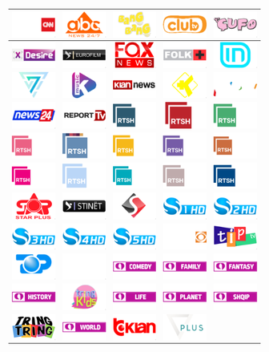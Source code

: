 | ![](https://raw.githubusercontent.com/RevGear/logo/master/Countries/AL/A2.png) | ![](https://raw.githubusercontent.com/RevGear/logo/master/Countries/AL/ABCNews.png) | ![](https://raw.githubusercontent.com/RevGear/logo/master/Countries/AL/BangBang.png) | ![](https://raw.githubusercontent.com/RevGear/logo/master/Countries/AL/ClubTV.png) | ![](https://raw.githubusercontent.com/RevGear/logo/master/Countries/AL/Cufo.png) | 
|:---:|:---:|:---:|:---:|:---:| 
| ![](https://raw.githubusercontent.com/RevGear/logo/master/Countries/AL/Desire.png) | ![](https://raw.githubusercontent.com/RevGear/logo/master/Countries/AL/EuroFilm.png) | ![](https://raw.githubusercontent.com/RevGear/logo/master/Countries/AL/FaxNews.png) | ![](https://raw.githubusercontent.com/RevGear/logo/master/Countries/AL/FolkPlus.png) | ![](https://raw.githubusercontent.com/RevGear/logo/master/Countries/AL/INTV.png) | 
| ![](https://raw.githubusercontent.com/RevGear/logo/master/Countries/AL/Kanali7.png) | ![](https://raw.githubusercontent.com/RevGear/logo/master/Countries/AL/KlanMusic.png) | ![](https://raw.githubusercontent.com/RevGear/logo/master/Countries/AL/KlanNews.png) | ![](https://raw.githubusercontent.com/RevGear/logo/master/Countries/AL/KlanPlus.png) | ![](https://raw.githubusercontent.com/RevGear/logo/master/Countries/AL/Muse.png) | 
| ![](https://raw.githubusercontent.com/RevGear/logo/master/Countries/AL/News24.png) | ![](https://raw.githubusercontent.com/RevGear/logo/master/Countries/AL/ReportTV.png) | ![](https://raw.githubusercontent.com/RevGear/logo/master/Countries/AL/RTSH24.png) | ![](https://raw.githubusercontent.com/RevGear/logo/master/Countries/AL/RTSH3.png) | ![](https://raw.githubusercontent.com/RevGear/logo/master/Countries/AL/RTSHAgro.png) | 
| ![](https://raw.githubusercontent.com/RevGear/logo/master/Countries/AL/RTSHFemije.png) | ![](https://raw.githubusercontent.com/RevGear/logo/master/Countries/AL/RTSHFilm.png) | ![](https://raw.githubusercontent.com/RevGear/logo/master/Countries/AL/RTSHKorca.png) | ![](https://raw.githubusercontent.com/RevGear/logo/master/Countries/AL/RTSHKukesi.png) | ![](https://raw.githubusercontent.com/RevGear/logo/master/Countries/AL/RTSHKuvend.png) | 
| ![](https://raw.githubusercontent.com/RevGear/logo/master/Countries/AL/RTSHMuzike.png) | ![](https://raw.githubusercontent.com/RevGear/logo/master/Countries/AL/RTSHPlus.png) | ![](https://raw.githubusercontent.com/RevGear/logo/master/Countries/AL/RTSHShkolle.png) | ![](https://raw.githubusercontent.com/RevGear/logo/master/Countries/AL/RTSHShqip.png) | ![](https://raw.githubusercontent.com/RevGear/logo/master/Countries/AL/RTSHSport.png) | 
| ![](https://raw.githubusercontent.com/RevGear/logo/master/Countries/AL/StarPlus.png) | ![](https://raw.githubusercontent.com/RevGear/logo/master/Countries/AL/Stinet.png) | ![](https://raw.githubusercontent.com/RevGear/logo/master/Countries/AL/STVFolk.png) | ![](https://raw.githubusercontent.com/RevGear/logo/master/Countries/AL/SuperSport1.png) | ![](https://raw.githubusercontent.com/RevGear/logo/master/Countries/AL/SuperSport2.png) | 
| ![](https://raw.githubusercontent.com/RevGear/logo/master/Countries/AL/SuperSport3.png) | ![](https://raw.githubusercontent.com/RevGear/logo/master/Countries/AL/SuperSport4.png) | ![](https://raw.githubusercontent.com/RevGear/logo/master/Countries/AL/SuperSport5.png) | ![](https://raw.githubusercontent.com/RevGear/logo/master/Countries/AL/SyriTV.png) | ![](https://raw.githubusercontent.com/RevGear/logo/master/Countries/AL/TipTV.png) | 
| ![](https://raw.githubusercontent.com/RevGear/logo/master/Countries/AL/TopChannel.png) | ![](https://raw.githubusercontent.com/RevGear/logo/master/Countries/AL/TopNews.png) | ![](https://raw.githubusercontent.com/RevGear/logo/master/Countries/AL/TringComedy.png) | ![](https://raw.githubusercontent.com/RevGear/logo/master/Countries/AL/TringFamily.png) | ![](https://raw.githubusercontent.com/RevGear/logo/master/Countries/AL/TringFantasy.png) | 
| ![](https://raw.githubusercontent.com/RevGear/logo/master/Countries/AL/TringHistory.png) | ![](https://raw.githubusercontent.com/RevGear/logo/master/Countries/AL/TringKids.png) | ![](https://raw.githubusercontent.com/RevGear/logo/master/Countries/AL/TringLife.png) | ![](https://raw.githubusercontent.com/RevGear/logo/master/Countries/AL/TringPlanet.png) | ![](https://raw.githubusercontent.com/RevGear/logo/master/Countries/AL/TringShqip.png) | 
| ![](https://raw.githubusercontent.com/RevGear/logo/master/Countries/AL/TringTring.png) | ![](https://raw.githubusercontent.com/RevGear/logo/master/Countries/AL/TringWorld.png) | ![](https://raw.githubusercontent.com/RevGear/logo/master/Countries/AL/TVKlan.png) | ![](https://raw.githubusercontent.com/RevGear/logo/master/Countries/AL/VizionPlus.png)  | 
